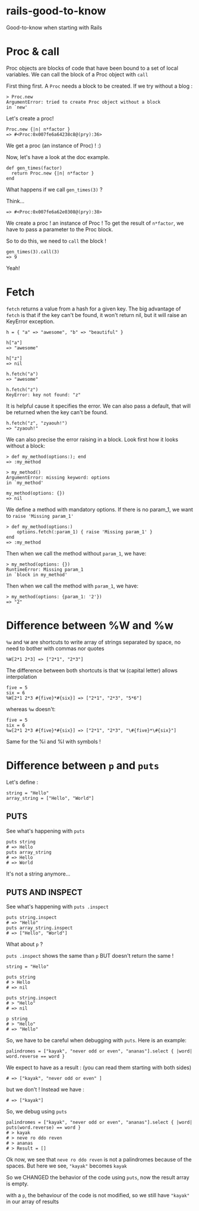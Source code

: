 # rails-good-to-know
Good-to-know when starting with Rails

# Proc & call

Proc objects are blocks of code that have been bound to a set of local variables. We can call the block of a Proc object with `call`

First thing first. A `Proc` needs a block to be created. If we try without a blog :

```
> Proc.new
ArgumentError: tried to create Proc object without a block
in `new'
```

Let's create a proc!

```
Proc.new {|n| n*factor }
=> #<Proc:0x007fe6a64238c8@(pry):36>
```
We get a proc (an instance of Proc) ! :)

Now, let's have a look at the doc example.

```
def gen_times(factor)
  return Proc.new {|n| n*factor }
end

```

What happens if we call `gen_times(3)` ?

Think...

```
=> #<Proc:0x007fe6a62e0308@(pry):38>
```

We create a proc ! an instance of Proc ! To get the result of `n*factor`, we have to pass a parameter to the Proc block.

So to do this, we need to `call` the block !

```
gen_times(3).call(3)
=> 9
```
Yeah!

# Fetch

`fetch` returns a value from a hash for a given key. 
The big advantage of `fetch` is that if the key can't be found, it won't return nil, but it will raise an KeyError exception. 

```
h = { "a" => "awesome", "b" => "beautiful" }
```

```
h["a"]
=> "awesome"

h["z"]
=> nil
```

```
h.fetch("a")
=> "awesome"

h.fetch("z")
KeyError: key not found: "z"
```

It is helpful cause it specifies the error. We can also pass a default, that will be returned when the key can't be found.

```
h.fetch("z", "zyaouh!")
=> "zyaouh!"
```

We can also precise the error raising in a block. Look first how it looks without a block:

```
> def my_method(options:); end
=> :my_method

> my_method()
ArgumentError: missing keyword: options
in `my_method'

my_method(options: {})
=> nil
```

We define a method with mandatory options. If there is no param_1, we want to `raise 'Missing param_1' `

```
> def my_method(options:)
	options.fetch(:param_1) { raise 'Missing param_1' }
end
=> :my_method
```
Then when we call the method without `param_1`, we have:

```
> my_method(options: {})
RuntimeError: Missing param_1
in `block in my_method'
```
Then when we call the method with `param_1`, we have:

```
> my_method(options: {param_1: '2'})
=> "2"
```

# Difference between %W and %w
`%w` and `%W` are shortcuts to write array of strings separated by space, no need to bother with commas nor quotes

`%W[2*1 2*3] => ["2*1", "2*3"]`

The difference between both shortcuts is that `%W` (capital letter) allows interpolation

```
five = 5
six = 6
%W[2*1 2*3 #{five}*#{six}] => ["2*1", "2*3", "5*6"]
```

whereas `%w` doesn't:

```
five = 5
six = 6
%w[2*1 2*3 #{five}*#{six}] => ["2*1", "2*3", "\#{five}*\#{six}"]
```

Same for the %i and %I with symbols !

# Difference between `p` and `puts`

Let's define : 

```
string = "Hello"
array_string = ["Hello", "World"]
```

## PUTS

See what's happening with `puts`

```
puts string
# => Hello
puts array_string
# => Hello
# => World
```
It's not a string anymore...

## PUTS AND INSPECT

See what's happening with `puts .inspect`

```
puts string.inspect
# => "Hello"
puts array_string.inspect
# => ["Hello", "World"]
```

What about `p` ?

`puts .inspect` shows the same than `p` BUT doesn't return the same !

```
string = "Hello"

puts string
# > Hello
# => nil

puts string.inspect
# > "Hello"
# => nil

p string
# > "Hello"
# => "Hello"
```

So, we have to be careful when debugging with `puts`. Here is an example:

```
palindromes = ["kayak", "never odd or even", "ananas"].select { |word| word.reverse == word }
```
We expect to have as a result : (you can read them starting with both sides)
 
```
# => ["kayak", "never odd or even" ]
```
but we don't ! Instead we have :

```
# => ["kayak"]
```
So, we debug using `puts`

```
palindromes = ["kayak", "never odd or even", "ananas"].select { |word| puts(word.reverse) == word }
# > kayak
# > neve ro ddo reven
# > ananas
# > Result = []
```

Ok now, we see that `neve ro ddo reven` is not a palindromes because of the spaces. But here we see, `"kayak"` becomes `kayak`

So we CHANGED the behavior of the code using `puts`, now the result array is empty.

with a `p`, the behaviour of the code is not modified, so we still have `"kayak"` in our array of results
 

